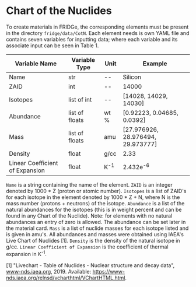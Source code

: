 # Chart of the Nuclides

To create materials in FRIDGe, the corresponding elements must be present in the directory `fridge/data/CotN`.
Each element needs is own YAML file and contains seven variables for inputting data; where each variable and its associate input can be seen in Table 1.

|Variable Name  | Variable Type | Unit | Example|
|---------------|---------------|------|--------|
|Name  | str | -- | Silicon|
|ZAID | int | -- | 14000|
|Isotopes | list of int | --| [14028, 14029, 14030]|
|Abundance | list of floats | wt \% | [0.92223, 0.04685, 0.0392]|
|Mass | list of floats |  amu | [27.976926, 28.976494, 29.973777]|
|Density | float | g/cc | 2.33|
|Linear Coefficient of Expansion | float | K<sup>-1</sup> | 2.432e<sup>-6</sup>|

`Name` is a string containing the name of the element.
`ZAID` is an integer denoted by 1000 * Z (proton or atomic number).
`Isotopes` is a list of ZAID's for each isotope in the element denoted by 1000 * Z + N, where N is the mass number (protons + neutrons) of the isotope.
`Abundance` is a list of the natural abundances for the isotopes (this is in weight percent and can be found in any Chart of the Nuclide).
Note: for elements with no natural abundances an entry of zero is allowed. The abundance can be set later in the material card.
`Mass` is a list of nuclide masses for each isotope listed and is given in amu's.
All abundances and masses were obtained using IAEA's Live Chart of Nuclides [1].
`Density` is the density of the natural isotope in g/cc.
`Linear Coefficient of Expansion` is the coefficient of thermal expansion in K<sup>-1</sup>.

[1] "Livechart - Table of Nuclides - Nuclear structure and decay data", www-nds.iaea.org, 2019. Available:
https://www-nds.iaea.org/relnsd/vcharthtml/VChartHTML.html.